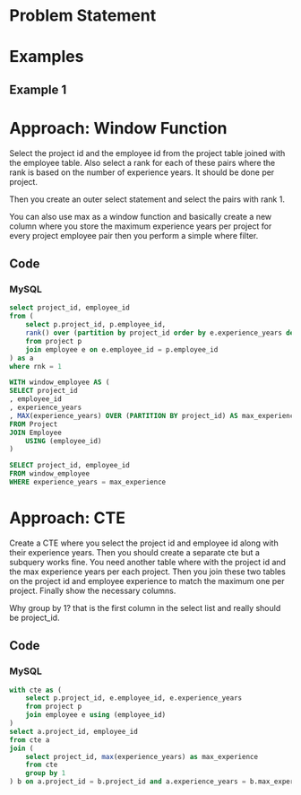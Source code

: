 # Problem Statement

# Examples
## Example 1

# Approach: Window Function
Select the project id and the employee id from the project table joined with the employee table. Also select a rank for each of these pairs where the rank is based on the number of experience years. It should be done per project.

Then you create an outer select statement and select the pairs with rank 1.

You can also use max as a window function and basically create a new column where you store the maximum experience years per project for every project employee pair then you perform a simple where filter.
## Code
### MySQL
```sql
select project_id, employee_id
from (
    select p.project_id, p.employee_id,
    rank() over (partition by project_id order by e.experience_years desc) as rnk
    from project p
    join employee e on e.employee_id = p.employee_id
) as a
where rnk = 1
```
```sql
WITH window_employee AS (
SELECT project_id
, employee_id
, experience_years
, MAX(experience_years) OVER (PARTITION BY project_id) AS max_experience
FROM Project
JOIN Employee
    USING (employee_id)
)

SELECT project_id, employee_id
FROM window_employee
WHERE experience_years = max_experience
```
# Approach: CTE
Create a CTE where you select the project id and employee id along with their experience years.
Then you should create a separate cte but a subquery works fine. 
You need another table where with the project id and the max experience years per each project.
Then you join these two tables on the project id and employee experience to match the maximum one per project.
Finally show the necessary columns.

Why group by 1? that is the first column in the select list and really should be project_id.
## Code
### MySQL
```sql
with cte as (
    select p.project_id, e.employee_id, e.experience_years
    from project p
    join employee e using (employee_id)
)
select a.project_id, employee_id
from cte a
join (
    select project_id, max(experience_years) as max_experience
    from cte
    group by 1
) b on a.project_id = b.project_id and a.experience_years = b.max_experience
```
